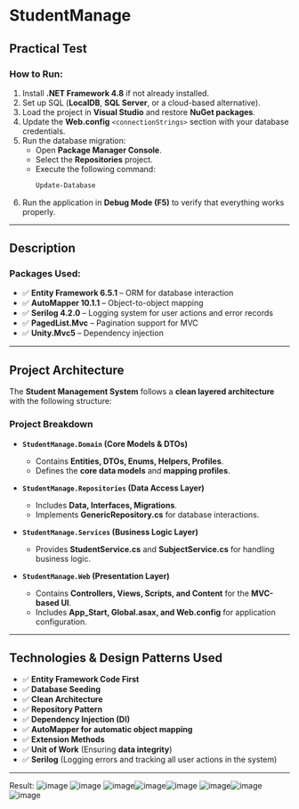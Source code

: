 # **StudentManage**
## **Practical Test**

### **How to Run:**
1. Install **.NET Framework 4.8** if not already installed.
2. Set up SQL (**LocalDB**, **SQL Server**, or a cloud-based alternative).
3. Load the project in **Visual Studio** and restore **NuGet packages**.
4. Update the **Web.config** `<connectionStrings>` section with your database credentials.
5. Run the database migration:
   - Open **Package Manager Console**.
   - Select the **Repositories** project.
   - Execute the following command:
     ```powershell
     Update-Database
     ```
6. Run the application in **Debug Mode (F5)** to verify that everything works properly.

---

## **Description**

### **Packages Used:**
- ✅ **Entity Framework 6.5.1** – ORM for database interaction  
- ✅ **AutoMapper 10.1.1** – Object-to-object mapping  
- ✅ **Serilog 4.2.0** – Logging system for user actions and error records  
- ✅ **PagedList.Mvc** – Pagination support for MVC  
- ✅ **Unity.Mvc5** – Dependency injection  

---

## **Project Architecture**
The **Student Management System** follows a **clean layered architecture** with the following structure:

### **Project Breakdown**
- **`StudentManage.Domain` (Core Models & DTOs)**
  - Contains **Entities, DTOs, Enums, Helpers, Profiles**.
  - Defines the **core data models** and **mapping profiles**.

- **`StudentManage.Repositories` (Data Access Layer)**
  - Includes **Data, Interfaces, Migrations**.
  - Implements **GenericRepository.cs** for database interactions.

- **`StudentManage.Services` (Business Logic Layer)**
  - Provides **StudentService.cs** and **SubjectService.cs** for handling business logic.

- **`StudentManage.Web` (Presentation Layer)**
  - Contains **Controllers, Views, Scripts, and Content** for the **MVC-based UI**.
  - Includes **App_Start, Global.asax, and Web.config** for application configuration.

---

## **Technologies & Design Patterns Used**
- ✅ **Entity Framework Code First**
- ✅ **Database Seeding**
- ✅ **Clean Architecture**
- ✅ **Repository Pattern**
- ✅ **Dependency Injection (DI)**
- ✅ **AutoMapper for automatic object mapping**
- ✅ **Extension Methods**
- ✅ **Unit of Work** (Ensuring **data integrity**)
- ✅ **Serilog** (Logging errors and tracking all user actions in the system)

---
Result:
![image](https://github.com/user-attachments/assets/41396bd0-a9bd-468a-a839-1a24df534e1d)
![image](https://github.com/user-attachments/assets/12efc9b4-46bf-4b64-9e46-8709ab66f74a)
![image](https://github.com/user-attachments/assets/f5fa243d-18fc-4db2-b1f0-f80a871964bf)![image](https://github.com/user-attachments/assets/0ac7cd8e-4378-491e-9c06-dde1c2a72d69)![image](https://github.com/user-attachments/assets/baab3d29-6410-479d-90cc-29141e91cbff)
![image](https://github.com/user-attachments/assets/4aa1c10e-9966-4831-9a22-6c7e0b33a45d)![image](https://github.com/user-attachments/assets/9fc13df1-572f-43f3-942d-c5a9a5b6e416)![image](https://github.com/user-attachments/assets/1844dd16-64d0-4bc6-ad96-12f51504609b)








